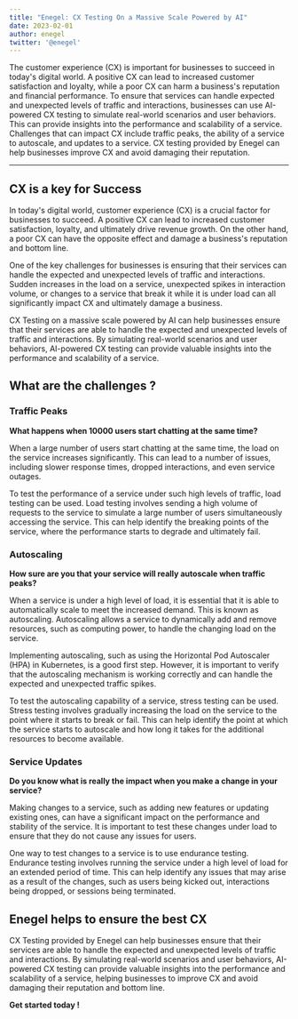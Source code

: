 ```yaml
---
title: "Enegel: CX Testing On a Massive Scale Powered by AI"
date: 2023-02-01
author: enegel
twitter: '@enegel'
---
```


The customer experience (CX) is important for businesses to succeed in today's digital world. A positive CX can lead to increased customer satisfaction and loyalty, while a poor CX can harm a business's reputation and financial performance. To ensure that services can handle expected and unexpected levels of traffic and interactions, businesses can use AI-powered CX testing to simulate real-world scenarios and user behaviors. This can provide insights into the performance and scalability of a service. Challenges that can impact CX include traffic peaks, the ability of a service to autoscale, and updates to a service. CX testing provided by Enegel can help businesses improve CX and avoid damaging their reputation.

---

## CX is a key for Success

In today's digital world, customer experience (CX) is a crucial factor for businesses to succeed. A positive CX can lead to increased customer satisfaction, loyalty, and ultimately drive revenue growth. On the other hand, a poor CX can have the opposite effect and damage a business's reputation and bottom line.

One of the key challenges for businesses is ensuring that their services can handle the expected and unexpected levels of traffic and interactions. Sudden increases in the load on a service, unexpected spikes in interaction volume, or changes to a service that break it while it is under load can all significantly impact CX and ultimately damage a business.

CX Testing on a massive scale powered by AI can help businesses ensure that their services are able to handle the expected and unexpected levels of traffic and interactions. By simulating real-world scenarios and user behaviors, AI-powered CX testing can provide valuable insights into the performance and scalability of a service.

## What are the challenges ?

### Traffic Peaks

**What happens when 10000 users start chatting at the same time?**    

When a large number of users start chatting at the same time, the load on the service increases significantly. This can lead to a number of issues, including slower response times, dropped interactions, and even service outages.

To test the performance of a service under such high levels of traffic, load testing can be used. Load testing involves sending a high volume of requests to the service to simulate a large number of users simultaneously accessing the service. This can help identify the breaking points of the service, where the performance starts to degrade and ultimately fail.

### Autoscaling

**How sure are you that your service will really autoscale when traffic peaks?**

When a service is under a high level of load, it is essential that it is able to automatically scale to meet the increased demand. This is known as autoscaling. Autoscaling allows a service to dynamically add and remove resources, such as computing power, to handle the changing load on the service.

Implementing autoscaling, such as using the Horizontal Pod Autoscaler (HPA) in Kubernetes, is a good first step. However, it is important to verify that the autoscaling mechanism is working correctly and can handle the expected and unexpected traffic spikes.

To test the autoscaling capability of a service, stress testing can be used. Stress testing involves gradually increasing the load on the service to the point where it starts to break or fail. This can help identify the point at which the service starts to autoscale and how long it takes for the additional resources to become available.

### Service Updates

**Do you know what is really the impact when you make a change in your service?**

Making changes to a service, such as adding new features or updating existing ones, can have a significant impact on the performance and stability of the service. It is important to test these changes under load to ensure that they do not cause any issues for users.

One way to test changes to a service is to use endurance testing. Endurance testing involves running the service under a high level of load for an extended period of time. This can help identify any issues that may arise as a result of the changes, such as users being kicked out, interactions being dropped, or sessions being terminated.

## Enegel helps to ensure the best CX 

CX Testing provided by Enegel can help businesses ensure that their services are able to handle the expected and unexpected levels of traffic and interactions. By simulating real-world scenarios and user behaviors, AI-powered CX testing can provide valuable insights into the performance and scalability of a service, helping businesses to improve CX and avoid damaging their reputation and bottom line.


**Get started today !**
